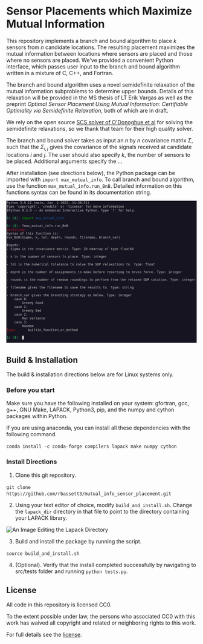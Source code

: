 # Sensor Placements which Maximize Mutual Information

This repository implements a branch and bound algorithm to place $k$ sensors from $n$ candidate locations. The resulting placement maximizes the mutual information between locations where sensors are placed and those where no sensors are placed. We've provided a convenient Python interface, which passes user input to the branch and bound algorithm written in a mixture of C, C++, and Fortran. 

The branch and bound algorithm uses a novel semidefinite relaxation of the mutual information subproblems to determine upper bounds. Details of this relaxation will be provided in the MS thesis of LT Erik Vargas as well as the preprint *Optimal Sensor Placement Using Mutual Information: Certifiable Optimality via Semidefinite Relaxation*, both of which are in draft. 

We rely on the open source [SCS solver of O'Donoghue et al](https://github.com/cvxgrp/scs) for solving the semidefinite relaxations, so we thank that team for their high quality solver.

The branch and bound solver takes as input an $n$ by $n$ covariance matrix $\Sigma$, such that the $\Sigma_{i,j}$ gives the covariance of the signals received at candidate locations $i$ and $j$. The user should also specify $k$, the number of sensors to be placed. Additional arguments specify the ...

After installation (see directions below), the Python package can be imported with `import max_mutual_info`. To call branch and bound algorithm, use the function `max_mutual_info.run_BnB`. Detailed information on this functions syntax can be found in its documentation string.

![An Image Pulling Up the Docstring](readme_figs/docstring.png)

## Build & Installation

The build & installation directions below are for Linux systems only.

### Before you start

Make sure you have the following installed on your system: gfortran, gcc, g++, GNU Make, LAPACK, Python3, pip, and the numpy and cython packages within Python.

If you are using anaconda, you can install all these dependencies with the following command.

```conda install -c conda-forge compilers lapack make numpy cython```

### Install Directions

1. Clone this git repository.

```git clone https://github.com/rbassett3/mutual_info_sensor_placement.git```

2. Using your text editor of choice, modify `build_and_install.sh`. Change the `lapack_dir` directory in that file to point to the directory containing your LAPACK library.

![An Image Editing the Lapack Directory](readme_figs/lapack_dir.png)

3. Build and install the package by running the script.

```source build_and_install.sh```

4. (Optional). Verify that the install completed successfully by navigating to src/tests folder and running `python tests.py`.

## License

All code in this repository is licensed CC0.

To the extent possible under law, the persons who associated CC0 with this work has waived all copyright and related or neighboring rights to this work. 

For full details see the [license](LICENSE).

